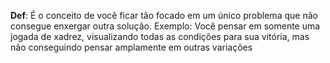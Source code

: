 **Def**: É o conceito de você ficar tão focado em um único problema que não consegue enxergar outra solução.
Exemplo: Você pensar em somente uma jogada de xadrez, visualizando todas as condições para sua vitória, mas não conseguindo pensar amplamente em outras variações
